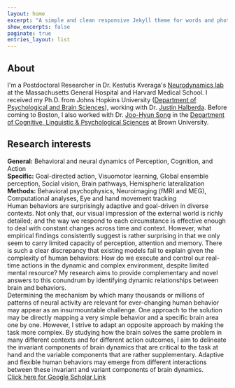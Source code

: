 ```yaml
---
layout: home
excerpt: "A simple and clean responsive Jekyll theme for words and photos."
show_excerpts: false
paginate: true
entries_layout: list
---
```

## About <br />
I'm a Postdoctoral Researcher in Dr. Kestutis Kveraga's [Neurodynamics lab](http://www.kveragalab.org/index.html) at the Massachusetts General Hospital and Harvard Medical School. I received my Ph.D. from Johns Hopkins University ([Department of Psychological and Brain Sciences](https://pbs.jhu.edu/)), working with Dr. [Justin Halberda](http://www.halberdalab.net/). Before coming to Boston, I also worked with Dr. [Joo-Hyun Song](http://research.clps.brown.edu/songlab/) in the [Department of Cognitive, Linguistic & Psychological Sciences](https://www.brown.edu/academics/cognitive-linguistic-psychological-sciences/home) at Brown University.<br />
## Research interests <br />
__**General:**__ Behavioral and neural dynamics of Perception, Cognition, and Action<br />
__**Specific:**__ Goal-directed action, Visuomotor learning, Global ensemble perception, Social vision, Brain pathways, Hemispheric lateralization<br />
__**Methods:**__ Behavioral psychophysics, Neuroimaging (fMRI and MEG), Computational analyses, Eye and hand movement tracking<br />
Human behaviors are surprisingly adaptive and goal-driven in diverse contexts. Not only that, our visual impression of the external world is richly detailed; and the way we respond to each circumstance is effective enough to deal with constant changes across time and context. However, what empirical findings consistently suggest is rather surprising in that we only seem to carry limited capacity of perception, attention and memory. There is such a clear discrepancy that existing models fail to explain given the complexity of human behaviors: How do we execute and control our real-time actions in the dynamic and complex environment, despite limited mental resource? My research aims to provide complementary and novel answers to this conundrum by identifying dynamic relationships between brain and behaviors.<br />
Determining the mechanism by which many thousands or millions of patterns of neural activity are relevant for ever-changing human behavior may appear as an insurmountable challenge. One approach to the solution may be directly mapping a very simple behavior and a specific brain area one by one. However, I strive to adapt an opposite approach by making the task more complex. By studying how the brain solves the same problem in many different contexts and for different action outcomes, I aim to delineate the invariant components of brain dynamics that are critical to the task at hand and the variable components that are rather supplementary. Adaptive and flexible human behaviors may emerge from different interactions between these invariant and variant components of brain dynamics.<br />
[Click here for Google Scholar Link](https://scholar.google.com/citations?user=Zq3Z-ioAAAAJ&hl=en)
